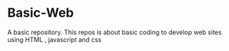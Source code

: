 # Basic-Web
A basic repository.
This repos is about basic coding to develop web sites using HTML , javascript and css
